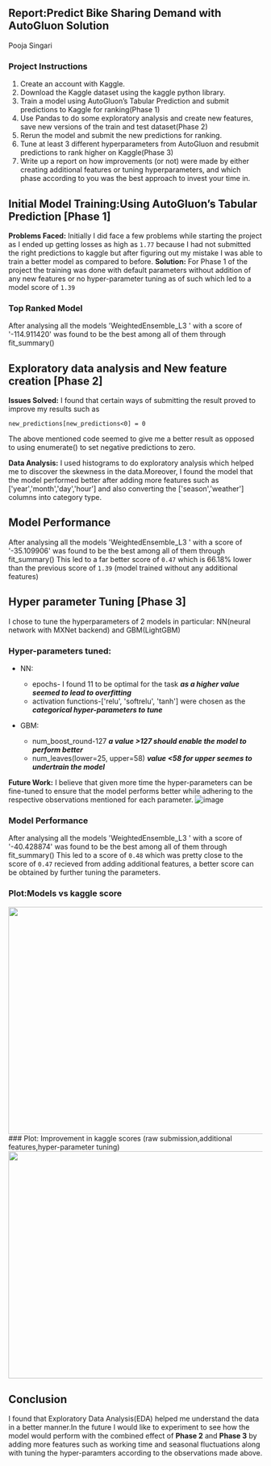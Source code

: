 ## Report:Predict Bike Sharing Demand with AutoGluon Solution

Pooja Singari

### Project Instructions
1. Create an account with Kaggle.
2. Download the Kaggle dataset using the kaggle python library.
3. Train a model using AutoGluon’s Tabular Prediction and submit predictions to Kaggle for ranking(Phase 1)
4. Use Pandas to do some exploratory analysis and create  new features, save new versions of the train and test dataset(Phase 2)
5. Rerun the model and submit the new predictions for ranking.
6. Tune at least 3 different hyperparameters from AutoGluon and resubmit predictions to rank higher on Kaggle(Phase 3)
7. Write up a report on how improvements (or not) were made by either creating additional features or tuning hyperparameters, and which phase according to you was the best approach to invest your time in.

## Initial Model Training:Using AutoGluon’s Tabular Prediction [Phase 1]
**Problems Faced:** Initially I did face a few problems while starting the project as I ended up getting losses as high as ```1.77``` because I had not submitted the
right predictions to kaggle but after figuring out my mistake I was able to train a better model as compared to before.
**Solution:** For Phase 1 of the project the training was done with default parameters without addition of any new features or no hyper-parameter tuning as 
of such which led to a model score of ```1.39```

### Top Ranked Model
 After analysing all the models
 'WeightedEnsemble_L3 ' with a score of '-114.911420' was found to be the best among all of them through fit_summary()
 
## Exploratory data analysis and New feature creation [Phase 2]
**Issues Solved:** I found that certain ways of submitting the result proved to improve my results such as
```
new_predictions[new_predictions<0] = 0
```
 The above mentioned code seemed to give me a better result as opposed to using enumerate() to set negative predictions to zero.
 
 **Data Analysis:** I used histograms to do exploratory analysis which helped me to discover the skewness in the data.Moreover, 
 I found the model that the model performed better
 after adding more features such as ['year','month','day','hour'] and also converting the ['season','weather'] columns into category type.
 ## Model Performance
 After analysing all the models
 'WeightedEnsemble_L3 ' with a score of '-35.109906' was found to be the best among all of them through fit_summary()
 This led to a far better score of ```0.47``` which is 66.18% lower than the previous score of ```1.39``` (model trained without any additional features)
 
 ## Hyper parameter Tuning [Phase 3]
   I chose to tune the hyperparameters of 2 models in particular: NN(neural network with MXNet backend) and GBM(LightGBM)
  
 ### Hyper-parameters tuned:

* NN:
  * epochs- I found 11 to be optimal for the task   ***as a higher value seemed to lead to overfitting***
  * activation functions-['relu', 'softrelu', 'tanh'] were chosen as the ***categorical hyper-parameters to tune***
  
* GBM:
  * num_boost_round-127  ***a value >127 should enable the model to perform better***
  * num_leaves(lower=25, upper=58)  ***value <58 for upper seemes to undertrain the model***
     
     
 **Future Work:** I believe that given more time the hyper-parameters can be fine-tuned to ensure that the model performs better while
 adhering to the respective observations mentioned for each parameter.
 ![image](https://user-images.githubusercontent.com/97392797/149452396-c51df957-cbf2-4f00-bdbe-bf96660bda21.png)

### Model Performance
After analysing all the models
 'WeightedEnsemble_L3 ' with a score of '-40.428874' was found to be the best among all of them through fit_summary()
 This led to a score of ```0.48``` which was pretty close to the score of ```0.47``` recieved from adding additional features, a better
 score can be obtained by further tuning the parameters.
 
### Plot:Models vs kaggle score
<img src="https://user-images.githubusercontent.com/97392797/149315694-27932caf-998d-4789-be8a-dbec57286335.png" width="600" height="450">
### Plot: Improvement in kaggle scores (raw submission,additional features,hyper-parameter tuning)
<img src="https://user-images.githubusercontent.com/97392797/149315922-4d32015d-a47f-4fa6-b450-cec99abe7316.png" width="600" height="450">

## Conclusion
I found that Exploratory Data Analysis(EDA) helped me understand the data in a better manner.In the future I would like to experiment to see
how the model would perform with the combined effect of **Phase 2** and **Phase 3** by adding more features such as working time and
seasonal fluctuations along with tuning the hyper-paramters according to the observations made above.


